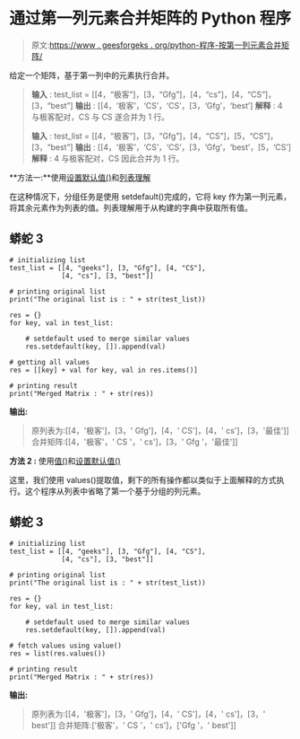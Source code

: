 # 通过第一列元素合并矩阵的 Python 程序

> 原文:[https://www . geesforgeks . org/python-程序-按第一列元素合并矩阵/](https://www.geeksforgeeks.org/python-program-to-merge-a-matrix-by-the-elements-of-first-column/)

给定一个矩阵，基于第一列中的元素执行合并。

> **输入** : test_list = [[4，“极客”]，[3，“Gfg”]，[4，“cs”]，[4，“CS”]，[3，“best”]
> **输出** : [[4，‘极客’，‘CS’，‘CS’，[3，‘Gfg’，‘best’]
> **解释** : 4 与极客配对，CS 与 CS 遂合并为 1 行。
> 
> **输入** : test_list = [[4，“极客”]，[3，“Gfg”]，[4，“CS”]，[5，“CS”]，[3，“best”]
> **输出** : [[4，‘极客’，‘CS’，‘CS’，[3，‘Gfg’，‘best’，[5，‘CS’]
> **解释** : 4 与极客配对，CS 因此合并为 1 行。

**方法一:**使用[设置默认值()](https://www.geeksforgeeks.org/python-dictionary-setdefault-method/)和[列表理解](https://www.geeksforgeeks.org/python-list-comprehension-and-slicing/)

在这种情况下，分组任务是使用 setdefault()完成的，它将 key 作为第一列元素，将其余元素作为列表的值。列表理解用于从构建的字典中获取所有值。

## 蟒蛇 3

```
# initializing list
test_list = [[4, "geeks"], [3, "Gfg"], [4, "CS"], 
             [4, "cs"], [3, "best"]]

# printing original list
print("The original list is : " + str(test_list))

res = {}
for key, val in test_list:

    # setdefault used to merge similar values
    res.setdefault(key, []).append(val)

# getting all values
res = [[key] + val for key, val in res.items()]

# printing result
print("Merged Matrix : " + str(res))
```

**输出:**

> 原列表为:[[4，'极客']，[3，' Gfg']，[4，' CS']，[4，' cs']，[3，'最佳']]
> 合并矩阵:[[4，'极客'，' CS '，' cs']，[3，' Gfg '，'最佳']]

**方法 2 :** 使用[值()](https://www.geeksforgeeks.org/python-dictionary-values/)和[设置默认值()](https://www.geeksforgeeks.org/python-dictionary-setdefault-method/)

这里，我们使用 values()提取值，剩下的所有操作都以类似于上面解释的方式执行。这个程序从列表中省略了第一个基于分组的列元素。

## 蟒蛇 3

```
# initializing list
test_list = [[4, "geeks"], [3, "Gfg"], [4, "CS"],
             [4, "cs"], [3, "best"]]

# printing original list
print("The original list is : " + str(test_list))

res = {}
for key, val in test_list:

    # setdefault used to merge similar values
    res.setdefault(key, []).append(val)

# fetch values using value()
res = list(res.values())

# printing result
print("Merged Matrix : " + str(res))
```

**输出:**

> 原列表为:[[4，'极客']，[3，' Gfg']，[4，' CS']，[4，' cs']，[3，' best']]
> 合并矩阵:['极客'，' CS '，' cs']，['Gfg '，' best']]